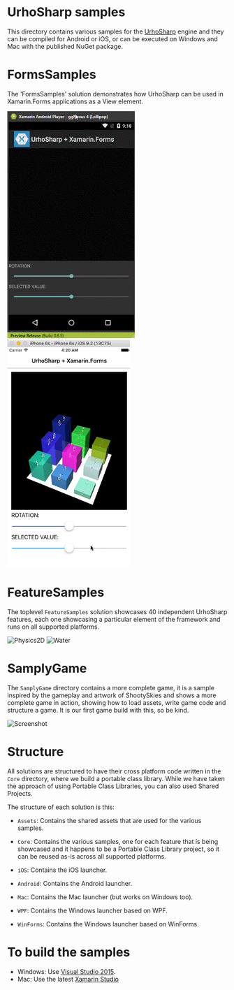 # UrhoSharp samples

This directory contains various samples for the [UrhoSharp](http://developer.xamarin.com/guides/cross-platform/urho/) 
engine and they can be compiled for Android or iOS, or can be executed on Windows
and Mac with the published NuGet package.

# FormsSamples

The 'FormsSamples' solution demonstrates how UrhoSharp can be used in Xamarin.Forms 
applications as a View element.

![Screenshot](FormsSample/Screenshots/Android.gif) ![Screenshot](FormsSample/Screenshots/Ios.gif)

# FeatureSamples

The toplevel `FeatureSamples` solution showcases 40 independent UrhoSharp
features, each one showcasing a particular element of the framework and runs
on all supported platforms. 

![Physics2D](https://habrastorage.org/files/d77/060/698/d770606980874fb6a15484d04bea6dd6.gif)
![Water](https://habrastorage.org/files/e3e/8f1/80d/e3e8f180d8b54f0989d9448c98eacd5b.png)

# SamplyGame

The `SamplyGame` directory contains a more complete game, it is a sample
inspired by the gameplay and artwork of ShootySkies and shows a more 
complete game in action, showing how to load assets, write game code and
structure a game.   It is our first game build with this, so be kind.

![Screenshot](SamplyGame/Screenshots/Video.gif)

# Structure

All solutions are structured to have their cross platform code written
in the `Core` directory, where we build a portable class library.   While
we have taken the approach of using Portable Class Libraries, you can 
also used Shared Projects.

The structure of each solution is this:

* `Assets`: Contains the shared assets that are used for the various
  samples.

* `Core`: Contains the various samples, one for each feature that is
  being showcased and it happens to be a Portable Class Library
  project, so it can be reused as-is across all supported platforms.

* `iOS`: Contains the iOS launcher.

* `Android`: Contains the Android launcher.

* `Mac`: Contains the Mac launcher (but works on Windows too).

* `WPF`: Contains the Windows launcher based on WPF.

* `WinForms`: Contains the Windows launcher based on WinForms.

# To build the samples

* Windows: Use [Visual Studio 2015](https://www.visualstudio.com/).
* Mac: Use the latest [Xamarin Studio](https://xamarin.com/studio) 
